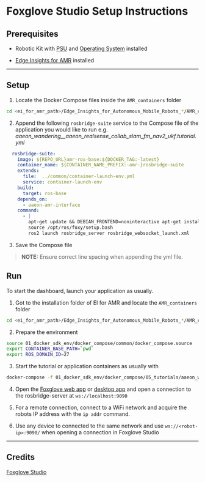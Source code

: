 # Foxglove Studio Setup Instructions
## Prerequisites 
- Robotic Kit with [PSU](https://github.com/up-board/up-community/wiki/UP-Robotic-Development-Kit-QSG#power-supply) and [Operating System](https://github.com/up-board/up-community/wiki/UP-Robotic-Development-Kit-QSG#operating-system-installation) installed

- [Edge Insights for AMR](https://www.intel.com/content/www/us/en/develop/documentation/ei4amr-2022-2-get-started-robot-kit/top/download-ei4amr.html) installed

---
## Setup
1. Locate the Docker Compose files inside the `AMR_containers` folder
```bash
cd <ei_for_amr_path>/Edge_Insights_for_Autonomous_Mobile_Robots_*/AMR_containers/01_docker_sdk_env/docker_compose/05_tutorials
```


2. Append the following  `rosbridge-suite` service to the Compose file of the application you would like to run 
e.g. _aaeon_wandering__aaeon_realsense_collab_slam_fm_nav2_ukf.tutorial.yml_
```yml
  rosbridge-suite:
    image: ${REPO_URL}amr-ros-base:${DOCKER_TAG:-latest}
    container_name: ${CONTAINER_NAME_PREFIX:-amr-}rosbridge-suite
    extends:
      file:  ../common/container-launch-env.yml
      service: container-launch-env
    build:
      target: ros-base
    depends_on:
      - aaeon-amr-interface
    command:
      - |
        apt-get update && DEBIAN_FRONTEND=noninteractive apt-get install --no-install-recommends -q -y  ros-foxy-rosbridge-suite
        source /opt/ros/foxy/setup.bash
        ros2 launch rosbridge_server rosbridge_websocket_launch.xml
```

3. Save the Compose file
> **NOTE:** Ensure correct line spacing when appending the yml file.

## Run
To start the dashboard, launch your application as usually.
1. Got to the installation folder of EI for AMR and locate the `AMR_containers` folder

```bash
cd <ei_for_amr_path>/Edge_Insights_for_Autonomous_Mobile_Robots_*/AMR_containers
```

2. Prepare the environment
```bash
source 01_docker_sdk_env/docker_compose/common/docker_compose.source
export CONTAINER_BASE_PATH=`pwd`
export ROS_DOMAIN_ID=27
```
3. Start the tutorial or application containers as usually with
```bash
docker-compose -f 01_docker_sdk_env/docker_compose/05_tutorials/aaeon_wandering__aaeon_realsense_collab_slam_fm_nav2_ukf.tutorial.yml up
```

4. Open the [Foxglove web app](https://studio.foxglove.dev/) or [desktop app](https://foxglove.dev/download) and open a connection to the rosbridge-server  at ```ws://localhost:9090``` 

5. For a remote connection, connect to a WiFi network and acquire the robots IP address with the
```ip addr``` command.

6. Use any device to connected to the same network and use  ```ws://<robot-ip>:9090/``` when opening a connection in Foxglove Studio




---
## Credits
[Foxglove Studio](https://github.com/foxglove/studio)

